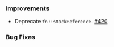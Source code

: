 ### Improvements
- Deprecate `fn::stackReference`.
  [#420](https://github.com/pulumi/pulumi-yaml/pull/420)

### Bug Fixes

